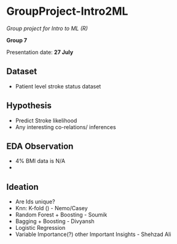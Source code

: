# GroupProject-Intro2ML
_Group project for Intro to ML (R)_

**Group 7**

Presentation date: **27 July**

## Dataset
- Patient level stroke status dataset

## Hypothesis
- Predict Stroke likelihood
- Any interesting co-relations/ inferences

## EDA Observation
- 4% BMI data is N/A
- 

## Ideation
- Are Ids unique?
- Knn: K-fold () - Nemo/Casey
- Random Forest + Boosting - Soumik
- Bagging + Boosting - Divyansh
- Logistic Regression 
- Variable Importance(?) other Important Insights - Shehzad Ali



